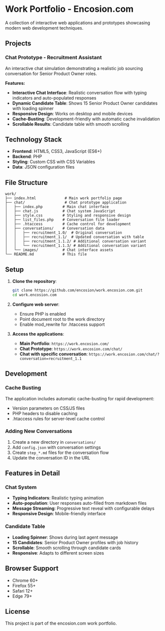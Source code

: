 # Work Portfolio - Encosion.com

A collection of interactive web applications and prototypes showcasing modern web development techniques.

## Projects

### Chat Prototype - Recruitment Assistant
An interactive chat simulation demonstrating a realistic job sourcing conversation for Senior Product Owner roles.

**Features:**
- **Interactive Chat Interface**: Realistic conversation flow with typing indicators and auto-populated responses
- **Dynamic Candidate Table**: Shows 15 Senior Product Owner candidates with loading spinner
- **Responsive Design**: Works on desktop and mobile devices
- **Cache-Busting**: Development-friendly with automatic cache invalidation
- **Scrollable Results**: Candidate table with smooth scrolling

## Technology Stack

- **Frontend**: HTML5, CSS3, JavaScript (ES6+)
- **Backend**: PHP
- **Styling**: Custom CSS with CSS Variables
- **Data**: JSON configuration files

## File Structure

```
work/
├── index.html             # Main work portfolio page
├── chat/                  # Chat prototype application
│   ├── index.php         # Main chat interface
│   ├── chat.js           # Chat system JavaScript
│   ├── style.css         # Styling and responsive design
│   ├── list_files.php    # Conversation file loader
│   ├── .htaccess         # Cache control for development
│   ├── conversations/    # Conversation data
│   │   ├── recruitment_1.0/  # Original conversation
│   │   ├── recruitment_1.1/  # Updated conversation with table
│   │   ├── recruitment_1.1.2/ # Additional conversation variant
│   │   └── recruitment_1.1.3/ # Additional conversation variant
│   └── images/           # Chat interface assets
└── README.md             # This file
```

## Setup

1. **Clone the repository**:
   ```bash
   git clone https://github.com/encosion/work.encosion.com.git
   cd work.encosion.com
   ```

2. **Configure web server**:
   - Ensure PHP is enabled
   - Point document root to the work directory
   - Enable mod_rewrite for .htaccess support

3. **Access the applications**:
   - **Main Portfolio**: `https://work.encosion.com/`
   - **Chat Prototype**: `https://work.encosion.com/chat/`
   - **Chat with specific conversation**: `https://work.encosion.com/chat/?conversation=recruitment_1.1`

## Development

### Cache Busting
The application includes automatic cache-busting for rapid development:
- Version parameters on CSS/JS files
- PHP headers to disable caching
- .htaccess rules for server-level cache control

### Adding New Conversations
1. Create a new directory in `conversations/`
2. Add `config.json` with conversation settings
3. Create `step_*.md` files for the conversation flow
4. Update the conversation ID in the URL

## Features in Detail

### Chat System
- **Typing Indicators**: Realistic typing animation
- **Auto-population**: User responses auto-filled from markdown files
- **Message Streaming**: Progressive text reveal with configurable delays
- **Responsive Design**: Mobile-friendly interface

### Candidate Table
- **Loading Spinner**: Shows during last agent message
- **15 Candidates**: Senior Product Owner profiles with job history
- **Scrollable**: Smooth scrolling through candidate cards
- **Responsive**: Adapts to different screen sizes

## Browser Support

- Chrome 60+
- Firefox 55+
- Safari 12+
- Edge 79+

## License

This project is part of the encosion.com work portfolio.
